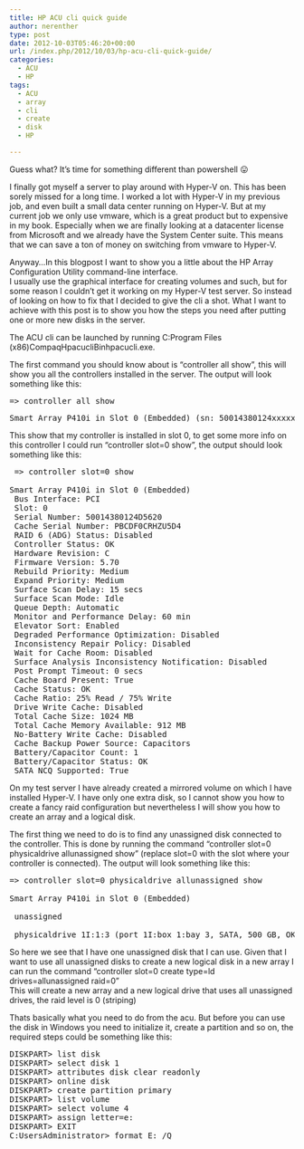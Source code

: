 ```yaml
---
title: HP ACU cli quick guide
author: nerenther
type: post
date: 2012-10-03T05:46:20+00:00
url: /index.php/2012/10/03/hp-acu-cli-quick-guide/
categories:
  - ACU
  - HP
tags:
  - ACU
  - array
  - cli
  - create
  - disk
  - HP

---
```

Guess what? It&#8217;s time for something different than powershell 😛

I finally got myself a server to play around with Hyper-V on. This has been sorely missed for a long time. I worked a lot with Hyper-V in my previous job, and even built a small data center running on Hyper-V. But at my current job we only use vmware, which is a great product but to expensive in my book. Especially when we are finally looking at a datacenter license from Microsoft and we already have the System Center suite. This means that we can save a ton of money on switching from vmware to Hyper-V.

Anyway&#8230;In this blogpost I want to show you a little about the HP Array Configuration Utility command-line interface.  
I usually use the graphical interface for creating volumes and such, but for some reason I couldn&#8217;t get it working on my Hyper-V test server. So instead of looking on how to fix that I decided to give the cli a shot. What I want to achieve with this post is to show you how the steps you need after putting one or more new disks in the server.

The ACU cli can be launched by running C:Program Files (x86)CompaqHpacucliBinhpacucli.exe.

The first command you should know about is &#8220;controller all show&#8221;, this will show you all the controllers installed in the server. The output will look something like this:

<pre>=&gt; controller all show</pre>

<pre>Smart Array P410i in Slot 0 (Embedded) (sn: 50014380124xxxxx)</pre>

This show that my controller is installed in slot 0, to get some more info on this controller I could run &#8220;controller slot=0 show&#8221;, the output should look something like this:

<pre> =&gt; controller slot=0 show

Smart Array P410i in Slot 0 (Embedded)
 Bus Interface: PCI
 Slot: 0
 Serial Number: 50014380124D5620
 Cache Serial Number: PBCDF0CRHZU5D4
 RAID 6 (ADG) Status: Disabled
 Controller Status: OK
 Hardware Revision: C
 Firmware Version: 5.70
 Rebuild Priority: Medium
 Expand Priority: Medium
 Surface Scan Delay: 15 secs
 Surface Scan Mode: Idle
 Queue Depth: Automatic
 Monitor and Performance Delay: 60 min
 Elevator Sort: Enabled
 Degraded Performance Optimization: Disabled
 Inconsistency Repair Policy: Disabled
 Wait for Cache Room: Disabled
 Surface Analysis Inconsistency Notification: Disabled
 Post Prompt Timeout: 0 secs
 Cache Board Present: True
 Cache Status: OK
 Cache Ratio: 25% Read / 75% Write
 Drive Write Cache: Disabled
 Total Cache Size: 1024 MB
 Total Cache Memory Available: 912 MB
 No-Battery Write Cache: Disabled
 Cache Backup Power Source: Capacitors
 Battery/Capacitor Count: 1
 Battery/Capacitor Status: OK
 SATA NCQ Supported: True</pre>

On my test server I have already created a mirrored volume on which I have installed Hyper-V. I have only one extra disk, so I cannot show you how to create a fancy raid configuration but nevertheless I will show you how to create an array and a logical disk.

The first thing we need to do is to find any unassigned disk connected to the controller. This is done by running the command &#8220;controller slot=0 physicaldrive allunassigned show&#8221; (replace slot=0 with the slot where your controller is connected). The output will look something like this:

<pre>=&gt; controller slot=0 physicaldrive allunassigned show

Smart Array P410i in Slot 0 (Embedded)

 unassigned

 physicaldrive 1I:1:3 (port 1I:box 1:bay 3, SATA, 500 GB, OK)</pre>

So here we see that I have one unassigned disk that I can use. Given that I want to use all unassigned disks to create a new logical disk in a new array I can run the command &#8220;controller slot=0 create type=ld drives=allunassigned raid=0&#8221;  
This will create a new array and a new logical drive that uses all unassigned drives, the raid level is 0 (striping)

Thats basically what you need to do from the acu. But before you can use the disk in Windows you need to initialize it, create a partition and so on, the required steps could be something like this:

<pre>DISKPART&gt; list disk
DISKPART&gt; select disk 1
DISKPART&gt; attributes disk clear readonly
DISKPART&gt; online disk
DISKPART&gt; create partition primary
DISKPART&gt; list volume
DISKPART&gt; select volume 4
DISKPART&gt; assign letter=e:
DISKPART&gt; EXIT
C:UsersAdministrator&gt; format E: /Q</pre>

&nbsp;